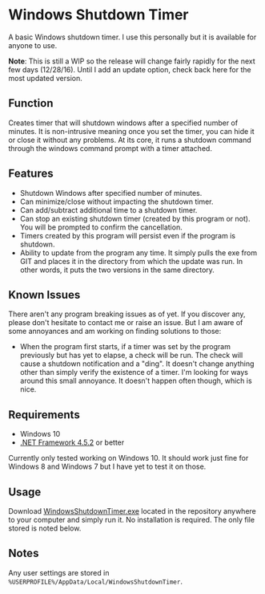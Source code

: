 # Windows Shutdown Timer
A basic Windows shutdown timer. I use this personally but it is available for anyone to use. 

**Note**: This is still a WIP so the release will change fairly rapidly for the next few days (12/28/16). Until I add an update option, check back here for the most updated version.

## Function

Creates timer that will shutdown windows after a specified number of minutes. It is non-intrusive meaning once you set the timer, you can hide it or close it without any problems. At its core, it runs a shutdown command through the windows command prompt with a timer attached.

## Features

* Shutdown Windows after specified number of minutes.
* Can minimize/close without impacting the shutdown timer.
* Can add/subtract additional time to a shutdown timer.
* Can stop an existing shutdown timer (created by this program or not). You will be prompted to confirm the cancellation.
* Timers created by this program will persist even if the program is shutdown.
* Ability to update from the program any time. It simply pulls the exe from GIT and places it in the directory from which the update was run. In other words, it puts the two versions in the same directory.

## Known Issues

There aren't any program breaking issues as of yet. If you discover any, please don't hesitate to contact me or raise an issue. But I am aware of some annoyances and am working on finding solutions to those:

* When the program first starts, if a timer was set by the program previously but has yet to elapse, a check will be run. The check will cause a shutdown notification and a "ding". It doesn't change anything other than simply verify the existence of a timer. I'm looking for ways around this small annoyance. It doesn't happen often though, which is nice.

## Requirements

* Windows 10
* [.NET Framework 4.5.2](https://www.microsoft.com/en-us/download/details.aspx?id=42642) or better

Currently only tested working on Windows 10. It should work just fine for Windows 8 and Windows 7 but I have yet to test it on those.

## Usage

Download [WindowsShutdownTimer.exe](https://github.com/taylorflatt/windows-shutdown-timer/raw/master/WindowsShutdownTimer.exe) located in the repository anywhere to your computer and simply run it. No installation is required. The only file stored is noted below.

## Notes

Any user settings are stored in `%USERPROFILE%/AppData/Local/WindowsShutdownTimer`. 

